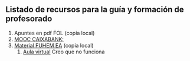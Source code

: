 ## Listado de recursos para la guía y formación de profesorado

1. Apuntes en pdf FOL (copia local)
2. [MOOC CAIXABANK:](https://www.caixabankdualiza.es/cursos-mooc/transicion-sostenible-en-formacion-profesional/)
3. [Material FUHEM EA](https://www.fuhem.es/2025/07/04/guia-didactica-para-impartir-el-modulo-de-fp-sostenibilidad-aplicada-al-sistema-productivo/) (copia local)
   1. [Aula virtual](https://auladigital.fuhem.es/course/view.php?id=727) Creo que no funciona